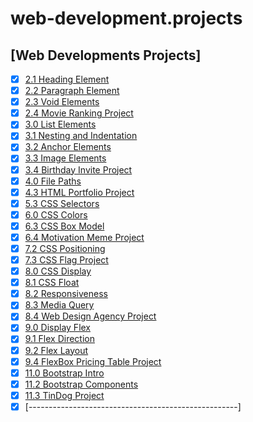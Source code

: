 # web-development.projects

## [Web Developments Projects]

- [x] [2.1 Heading Element](https://github.com/fkriarp/web-development.projects/tree/master/2.1%20Heading%20Element)
- [x] [2.2 Paragraph Element](https://github.com/fkriarp/web-development.projects/tree/master/2.2%20Paragraph%20Element)
- [x] [2.3 Void Elements](https://github.com/fkriarp/web-development.projects/tree/master/2.3%20Void%20Elements)
- [x] [2.4 Movie Ranking Project](https://github.com/fkriarp/web-development.projects/tree/master/2.4%20Movie%20Ranking%20Project)
- [x] [3.0 List Elements](https://github.com/fkriarp/web-development.projects/tree/master/3.0%20List%20Elements)
- [x] [3.1 Nesting and Indentation](https://github.com/fkriarp/web-development.projects/tree/master/3.1%20Nesting%20and%20Indentation)
- [x] [3.2 Anchor Elements](https://github.com/fkriarp/web-development.projects/tree/master/3.2%20Anchor%20Elements)
- [x] [3.3 Image Elements](https://github.com/fkriarp/web-development.projects/tree/master/3.3%20Image%20Elements)
- [x] [3.4 Birthday Invite Project](https://github.com/fkriarp/web-development.projects/tree/master/3.4%20Birthday%20Invite%20Project)
- [x] [4.0 File Paths](https://github.com/fkriarp/web-development.projects/tree/master/4.0%20File%20Paths)
- [x] [4.3 HTML Portfolio Project](https://github.com/fkriarp/web-development.projects/tree/master/4.3%20HTML%20Porfolio%20Project)
- [x] [5.3 CSS Selectors](https://github.com/fkriarp/web-development.projects/tree/master/5.3%20CSS%20Selectors)
- [x] [6.0 CSS Colors](https://github.com/fkriarp/web-development.projects/tree/master/6.0%20CSS%20Colors)
- [x] [6.3 CSS Box Model](https://github.com/fkriarp/web-development.projects/tree/master/6.3%20CSS%20Box%20Model)
- [x] [6.4 Motivation Meme Project](https://github.com/fkriarp/web-development.projects/tree/master/6.4%20Motivation%20Meme%20Project)
- [x] [7.2 CSS Positioning](https://github.com/fkriarp/web-development.projects/tree/master/7.2%20CSS%20Positioning)
- [x] [7.3 CSS Flag Project](https://github.com/fkriarp/web-development.projects/tree/master/7.3%20CSS%20Flag%20Project)
- [x] [8.0 CSS Display](https://github.com/fkriarp/web-development.projects/tree/master/8.0%20CSS%20Display)
- [x] [8.1 CSS Float](https://github.com/fkriarp/web-development.projects/tree/master/8.1%20CSS%20Float)
- [x] [8.2 Responsiveness](https://github.com/fkriarp/web-development.projects/tree/master/8.2%20Responsiveness)
- [x] [8.3 Media Query](https://github.com/fkriarp/web-development.projects/tree/master/8.3%20Media%20Query)
- [x] [8.4 Web Design Agency Project](https://github.com/fkriarp/web-development.projects/tree/master/8.4%20Web%20Design%20Agency%20Project)
- [x] [9.0 Display Flex](https://github.com/fkriarp/web-development.projects/tree/master/9.0%20Display%20Flex)
- [x] [9.1 Flex Direction](https://github.com/fkriarp/web-development.projects/tree/master/9.1%20Flex%20Direction)
- [x] [9.2 Flex Layout](https://github.com/fkriarp/web-development.projects/tree/master/9.2%20Flex%20Layout)
- [x] [9.4 FlexBox Pricing Table Project](https://github.com/fkriarp/web-development.projects/tree/master/9.4%2BFlexbox%2BPricing%2BTable%2BProject)
- [x] [11.0 Bootstrap Intro](https://github.com/fkriarp/web-development.projects/tree/master/11.0%2BBootstrap%2BIntro/11.0%20Bootstrap%20Intro)
- [x] [11.2 Bootstrap Components](https://github.com/fkriarp/web-development.projects/tree/master/11.2%2BBootstrap%2BComponents/11.2%20Bootstrap%20Components)
- [x] [11.3 TinDog Project](https://github.com/fkriarp/web-development.projects/tree/master/11.3%2BTinDog%2BProject/11.3%20TinDog%20Project)
- [x] [----------------------------------------------------]
